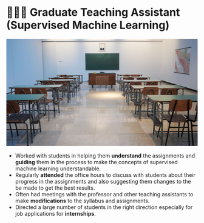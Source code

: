 # 🏢👨‍💻 Graduate Teaching Assistant (Supervised Machine Learning)

![](https://github.com/suhasmaddali/Images/blob/main/SML%20Teaching%20Assistant%20Image.jpg)
 
* Worked with students in helping them __understand__ the assignments and __guiding__ them in the process to make the concepts of supervised machine learning understandable. 
* Regularly __attended__ the office hours to discuss with students about their progress in the assignments and also suggesting them changes to the be made to get the best results. 
* Often had meetings with the professor and other teaching assistants to make __modifications__ to the syllabus and assignments. 
* Directed a large number of students in the right direction especially for job applications for __internships__. 

